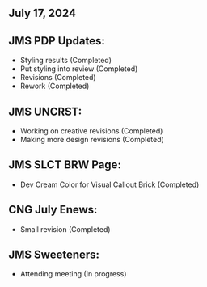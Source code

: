 ## July 17, 2024

## JMS PDP Updates:
   - Styling results (Completed)
   - Put styling into review (Completed)
   - Revisions (Completed)
   - Rework (Completed)

## JMS UNCRST:
   - Working on creative revisions (Completed)
   - Making more design revisions (Completed)

## JMS SLCT BRW Page:
   - Dev Cream Color for Visual Callout Brick (Completed)

## CNG July Enews:
   - Small revision (Completed)

## JMS Sweeteners:
   - Attending meeting (In progress)
